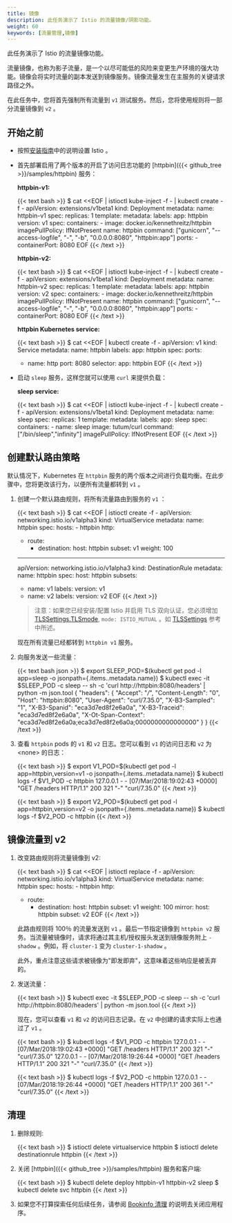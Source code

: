 ```yaml
---
title: 镜像
description: 此任务演示了 Istio 的流量镜像/阴影功能。
weight: 60
keywords: [流量管理,镜像]
---
```


此任务演示了 Istio 的流量镜像功能。

流量镜像，也称为影子流量，是一个以尽可能低的风险来变更生产环境的强大功能。镜像会将实时流量的副本发送到镜像服务。镜像流量发生在主服务的关键请求路径之外。

在此任务中，您将首先强制所有流量到 `v1` 测试服务。然后，您将使用规则将一部分流量镜像到 `v2` 。

## 开始之前

* 按照[安装指南](/zh/docs/setup/)中的说明设置 Istio 。

*   首先部署启用了两个版本的开启了访问日志功能的 [httpbin]({{< github_tree >}}/samples/httpbin) 服务：

    **httpbin-v1:**

    {{< text bash >}}
    $ cat <<EOF | istioctl kube-inject -f - | kubectl create -f -
    apiVersion: extensions/v1beta1
    kind: Deployment
    metadata:
      name: httpbin-v1
    spec:
      replicas: 1
      template:
        metadata:
          labels:
            app: httpbin
            version: v1
        spec:
          containers:
          - image: docker.io/kennethreitz/httpbin
            imagePullPolicy: IfNotPresent
            name: httpbin
            command: ["gunicorn", "--access-logfile", "-", "-b", "0.0.0.0:8080", "httpbin:app"]
            ports:
            - containerPort: 8080
    EOF
    {{< /text >}}

    **httpbin-v2:**

    {{< text bash >}}
    $ cat <<EOF | istioctl kube-inject -f - | kubectl create -f -
    apiVersion: extensions/v1beta1
    kind: Deployment
    metadata:
      name: httpbin-v2
    spec:
      replicas: 1
      template:
        metadata:
          labels:
            app: httpbin
            version: v2
        spec:
          containers:
          - image: docker.io/kennethreitz/httpbin
            imagePullPolicy: IfNotPresent
            name: httpbin
            command: ["gunicorn", "--access-logfile", "-", "-b", "0.0.0.0:8080", "httpbin:app"]
            ports:
            - containerPort: 8080
    EOF
    {{< /text >}}

    **httpbin Kubernetes service:**

    {{< text bash >}}
    $ cat <<EOF | kubectl create -f -
    apiVersion: v1
    kind: Service
    metadata:
      name: httpbin
      labels:
        app: httpbin
    spec:
      ports:
      - name: http
        port: 8080
      selector:
        app: httpbin
    EOF
    {{< /text >}}

*   启动 `sleep` 服务，这样您就可以使用 `curl` 来提供负载：

    **sleep service:**

    {{< text bash >}}
    $ cat <<EOF | istioctl kube-inject -f - | kubectl create -f -
    apiVersion: extensions/v1beta1
    kind: Deployment
    metadata:
      name: sleep
    spec:
      replicas: 1
      template:
        metadata:
          labels:
            app: sleep
        spec:
          containers:
          - name: sleep
            image: tutum/curl
            command: ["/bin/sleep","infinity"]
            imagePullPolicy: IfNotPresent
    EOF
    {{< /text >}}

## 创建默认路由策略

默认情况下，Kubernetes 在 `httpbin` 服务的两个版本之间进行负载均衡。在此步骤中，您将更改该行为，以便所有流量都转到 `v1` 。

1.  创建一个默认路由规则，将所有流量路由到服务的 `v1` ：

    {{< text bash >}}
    $ cat <<EOF | istioctl create -f -
    apiVersion: networking.istio.io/v1alpha3
    kind: VirtualService
    metadata:
      name: httpbin
    spec:
      hosts:
        - httpbin
      http:
      - route:
        - destination:
            host: httpbin
            subset: v1
          weight: 100
    ---
    apiVersion: networking.istio.io/v1alpha3
    kind: DestinationRule
    metadata:
      name: httpbin
    spec:
      host: httpbin
      subsets:
      - name: v1
        labels:
          version: v1
      - name: v2
        labels:
          version: v2
    EOF
    {{< /text >}}

    > 注意：如果您已经安装/配置 Istio 并启用 TLS 双向认证，您必须增加 [TLSSettings.TLSmode](/docs/reference/config/istio.networking.v1alpha3/#TLSSettings-TLSmode), `mode: ISTIO_MUTUAL` 。如 [TLSSettings](/docs/reference/config/istio.networking.v1alpha3/#TLSSettings) 参考中所述。

    现在所有流量已经都转到 `httpbin v1` 服务。

1. 向服务发送一些流量：

    {{< text bash json >}}
    $ export SLEEP_POD=$(kubectl get pod -l app=sleep -o jsonpath={.items..metadata.name})
    $ kubectl exec -it $SLEEP_POD -c sleep -- sh -c 'curl  http://httpbin:8080/headers' | python -m json.tool
    {
      "headers": {
        "Accept": "*/*",
        "Content-Length": "0",
        "Host": "httpbin:8080",
        "User-Agent": "curl/7.35.0",
        "X-B3-Sampled": "1",
        "X-B3-Spanid": "eca3d7ed8f2e6a0a",
        "X-B3-Traceid": "eca3d7ed8f2e6a0a",
        "X-Ot-Span-Context": "eca3d7ed8f2e6a0a;eca3d7ed8f2e6a0a;0000000000000000"
      }
    }
    {{< /text >}}

1. 查看 `httpbin` pods 的 `v1` 和 `v2` 日志。您可以看到 `v1` 的访问日志和 `v2` 为 \<none\> 的日志：

    {{< text bash >}}
    $ export V1_POD=$(kubectl get pod -l app=httpbin,version=v1 -o jsonpath={.items..metadata.name})
    $ kubectl logs -f $V1_POD -c httpbin
    127.0.0.1 - - [07/Mar/2018:19:02:43 +0000] "GET /headers HTTP/1.1" 200 321 "-" "curl/7.35.0"
    {{< /text >}}

    {{< text bash >}}
    $ export V2_POD=$(kubectl get pod -l app=httpbin,version=v2 -o jsonpath={.items..metadata.name})
    $ kubectl logs -f $V2_POD -c httpbin
    <none>
    {{< /text >}}

## 镜像流量到 v2

1.  改变路由规则将流量镜像到 v2:

    {{< text bash >}}
    $ cat <<EOF | istioctl replace -f -
    apiVersion: networking.istio.io/v1alpha3
    kind: VirtualService
    metadata:
      name: httpbin
    spec:
      hosts:
        - httpbin
      http:
      - route:
        - destination:
            host: httpbin
            subset: v1
          weight: 100
        mirror:
          host: httpbin
          subset: v2
    EOF
    {{< /text >}}

    此路由规则将 100％ 的流量发送到 `v1` 。最后一节指定镜像到 `httpbin v2` 服务。当流量被镜像时，请求将通过其主机/授权报头发送到镜像服务附上 `-shadow` 。例如，将 `cluster-1` 变为 `cluster-1-shadow` 。

    此外，重点注意这些请求被镜像为"即发即弃"，这意味着这些响应是被丢弃的。

1. 发送流量：

    {{< text bash >}}
    $ kubectl exec -it $SLEEP_POD -c sleep -- sh -c 'curl  http://httpbin:8080/headers' | python -m json.tool
    {{< /text >}}

    现在，您可以查看 `v1` 和 `v2` 的访问日志记录。在 `v2` 中创建的请求实际上也通过了 `v1` 。

    {{< text bash >}}
    $ kubectl logs -f $V1_POD -c httpbin
    127.0.0.1 - - [07/Mar/2018:19:02:43 +0000] "GET /headers HTTP/1.1" 200 321 "-" "curl/7.35.0"
    127.0.0.1 - - [07/Mar/2018:19:26:44 +0000] "GET /headers HTTP/1.1" 200 321 "-" "curl/7.35.0"
    {{< /text >}}

    {{< text bash >}}
    $ kubectl logs -f $V2_POD -c httpbin
    127.0.0.1 - - [07/Mar/2018:19:26:44 +0000] "GET /headers HTTP/1.1" 200 361 "-" "curl/7.35.0"
    {{< /text >}}

## 清理

1.  删除规则:

    {{< text bash >}}
    $ istioctl delete virtualservice httpbin
    $ istioctl delete destinationrule httpbin
    {{< /text >}}

1.  关闭 [httpbin]({{< github_tree >}}/samples/httpbin) 服务和客户端:

    {{< text bash >}}
    $ kubectl delete deploy httpbin-v1 httpbin-v2 sleep
    $ kubectl delete svc httpbin
    {{< /text >}}

1. 如果您不打算探索任何后续任务，请参阅
  [Bookinfo 清理](/zh/docs/examples/bookinfo/#清理) 的说明去关闭应用程序。

